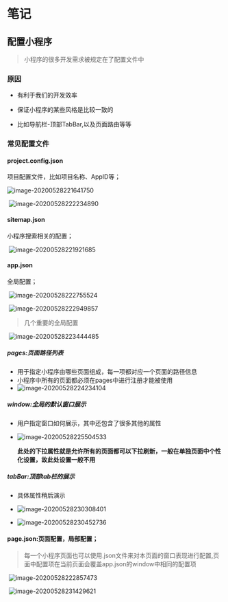 # 笔记

## 配置小程序

> 小程序的很多开发需求被规定在了配置文件中

### 原因

+ 有利于我们的开发效率

+ 保证小程序的某些风格是比较一致的

+ 比如导航栏-顶部TabBar,以及页面路由等等

  

### 常见配置文件

#### project.config.json

项目配置文件，比如项目名称、AppID等；

![image-20200528221641750](03_小程序架构和配置.assets/image-20200528221641750.png)

​	![image-20200528222234890](03_小程序架构和配置.assets/image-20200528222234890.png)



#### sitemap.json

小程序搜索相关的配置；

​	![image-20200528221921685](03_小程序架构和配置.assets/image-20200528221921685.png)



#### app.json

全局配置；

​	![image-20200528222755524](03_小程序架构和配置.assets/image-20200528222755524.png)

​	![image-20200528222949857](03_小程序架构和配置.assets/image-20200528222949857.png)

> 几个重要的全局配置 

​	![image-20200528223444485](03_小程序架构和配置.assets/image-20200528223444485.png)

##### **pages**:页面路径列表

+ 用于指定小程序由哪些页面组成，每一项都对应一个页面的路径信息
+ 小程序中所有的页面都必须在pages中进行注册才能被使用
+ ![image-20200528224234104](03_小程序架构和配置.assets/image-20200528224234104.png)

##### **window**:全局的默认窗口展示

+ 用户指定窗口如何展示，其中还包含了很多其他的属性

+ ![image-20200528225504533](03_小程序架构和配置.assets/image-20200528225504533.png)

  **此处的下拉属性就是允许所有的页面都可以下拉刷新，一般在单独页面中个性化设置，故此处设置一般不用**

  

##### **tabBar**:顶部tab栏的展示

+ 具体属性稍后演示

+ ![image-20200528230308401](03_小程序架构和配置.assets/image-20200528230308401.png)

  

+ ![image-20200528230452736](03_小程序架构和配置.assets/image-20200528230452736.png)



#### page.json:页面配置，局部配置；

> 每一个小程序页面也可以使用.json文件来对本页面的窗口表现进行配置,页面中配置项在当前页面会覆盖app.json的window中相同的配置项

​	![image-20200528222857473](03_小程序架构和配置.assets/image-20200528222857473.png)

  

​      ![image-20200528231429621](03_小程序架构和配置.assets/image-20200528231429621.png)




